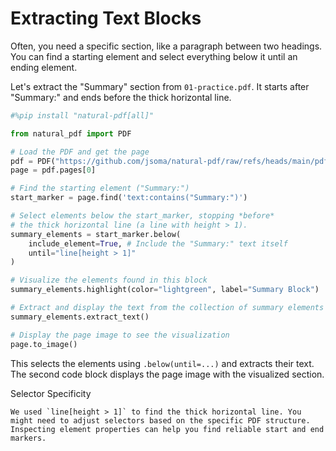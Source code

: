 # Extracting Text Blocks

Often, you need a specific section, like a paragraph between two headings. You can find a starting element and select everything below it until an ending element.

Let's extract the "Summary" section from `01-practice.pdf`. It starts after "Summary:" and ends before the thick horizontal line.

```python
#%pip install "natural-pdf[all]"
```


```python
from natural_pdf import PDF

# Load the PDF and get the page
pdf = PDF("https://github.com/jsoma/natural-pdf/raw/refs/heads/main/pdfs/01-practice.pdf")
page = pdf.pages[0]

# Find the starting element ("Summary:")
start_marker = page.find('text:contains("Summary:")')

# Select elements below the start_marker, stopping *before*
# the thick horizontal line (a line with height > 1).
summary_elements = start_marker.below(
    include_element=True, # Include the "Summary:" text itself
    until="line[height > 1]"
)

# Visualize the elements found in this block
summary_elements.highlight(color="lightgreen", label="Summary Block")

# Extract and display the text from the collection of summary elements
summary_elements.extract_text()

```

```python
# Display the page image to see the visualization
page.to_image()
```

This selects the elements using `.below(until=...)` and extracts their text. The second code block displays the page image with the visualized section.

<div class="admonition note">
<p class="admonition-title">Selector Specificity</p>

    We used `line[height > 1]` to find the thick horizontal line. You might need to adjust selectors based on the specific PDF structure. Inspecting element properties can help you find reliable start and end markers.
</div>
